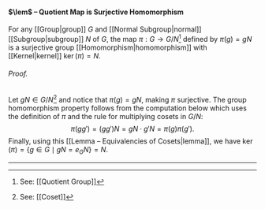 #### $\lem$ – Quotient Map is Surjective Homomorphism
For any [[Group|group]] $G$ and [[Normal Subgroup|normal]] [[Subgroup|subgroup]] $N$ of $G$, the map $\pi:G \to G/N$[^1] defined by $\pi(g)=gN$ is a surjective group [[Homomorphism|homomorphism]] with [[Kernel|kernel]] $\ker(\pi)=N$. 

###### *Proof.* 
Let $gN\in G/N$[^2] and notice that $\pi(g)=gN$, making $\pi$ surjective. The group homomorphism property follows from the computation below which uses the definition of $\pi$ and the rule for multiplying cosets in $G/N$: $$\pi(gg')=(gg')N=gN\cdot g'N=\pi(g)\pi(g').$$Finally, using this [[Lemma – Equivalencies of Cosets|lemma]], we have $\ker(\pi)=\{g\in G\mid gN=e_GN\}=N$.
***

[^1]: See: [[Quotient Group]]
[^2]: See: [[Coset]]